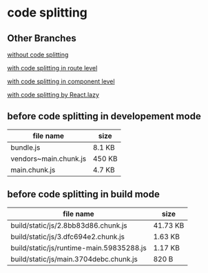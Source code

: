 # code splitting

## Other Branches

[without code splitting](https://github.com/yellowful/code-splitting)

[with code splitting in route level](https://github.com/yellowful/code-splitting/tree/route-level)

[with code splitting in component level](https://github.com/yellowful/code-splitting/tree/component-level)

[with code splitting by React.lazy](https://github.com/yellowful/code-splitting/tree/react-lazy)

## before code splitting in developement mode

| file name             | size   |
|-----------------------|--------|
| bundle.js             | 8.1 KB |
| vendors~main.chunk.js | 450 KB |
| main.chunk.js         | 4.7 KB |

## before code splitting in build mode

| file name                                | size     |
|------------------------------------------|----------|
| build/static/js/2.8bb83d86.chunk.js      | 41.73 KB |
| build/static/js/3.dfc694e2.chunk.js      | 1.63 KB  |
| build/static/js/runtime-main.59835288.js | 1.17 KB  |
| build/static/js/main.3704debc.chunk.js   | 820 B    |
